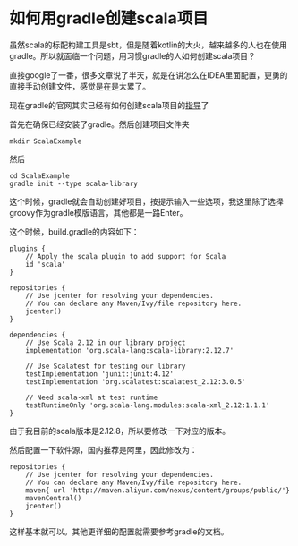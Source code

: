 如何用gradle创建scala项目
===================================

虽然scala的标配构建工具是sbt，但是随着kotlin的大火，越来越多的人也在使用gradle。所以就面临一个问题，用习惯gradle的人如何创建scala项目？

直接google了一番，很多文章说了半天，就是在讲怎么在IDEA里面配置，更勇的直接手动创建文件，感觉是在是太累了。

现在gradle的官网其实已经有如何创建scala项目的[指导](https://guides.gradle.org/building-scala-libraries/)了

首先在确保已经安装了gradle。然后创建项目文件夹

    mkdir ScalaExample

然后

    cd ScalaExample
    gradle init --type scala-library

这个时候，gradle就会自动创建好项目，按提示输入一些选项，我这里除了选择groovy作为gradle模版语言，其他都是一路Enter。

这个时候，build.gradle的内容如下：

    plugins {
        // Apply the scala plugin to add support for Scala
        id 'scala'
    }
    
    repositories {
        // Use jcenter for resolving your dependencies.
        // You can declare any Maven/Ivy/file repository here.
        jcenter()
    }
    
    dependencies {
        // Use Scala 2.12 in our library project
        implementation 'org.scala-lang:scala-library:2.12.7'
    
        // Use Scalatest for testing our library
        testImplementation 'junit:junit:4.12'
        testImplementation 'org.scalatest:scalatest_2.12:3.0.5'
    
        // Need scala-xml at test runtime
        testRuntimeOnly 'org.scala-lang.modules:scala-xml_2.12:1.1.1'
    }

由于我目前的scala版本是2.12.8，所以要修改一下对应的版本。

然后配置一下软件源，国内推荐是阿里，因此修改为：

    repositories {
        // Use jcenter for resolving your dependencies.
        // You can declare any Maven/Ivy/file repository here.
        maven{ url 'http://maven.aliyun.com/nexus/content/groups/public/'}
        mavenCentral()
        jcenter()
    }

这样基本就可以。其他更详细的配置就需要参考gradle的文档。
